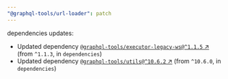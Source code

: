 ```yaml
---
"@graphql-tools/url-loader": patch
---
```

dependencies updates:
  - Updated dependency [`@graphql-tools/executor-legacy-ws@^1.1.5` ↗︎](https://www.npmjs.com/package/@graphql-tools/executor-legacy-ws/v/1.1.5) (from `^1.1.3`, in `dependencies`)
  - Updated dependency [`@graphql-tools/utils@^10.6.2` ↗︎](https://www.npmjs.com/package/@graphql-tools/utils/v/10.6.2) (from `^10.6.0`, in `dependencies`)
